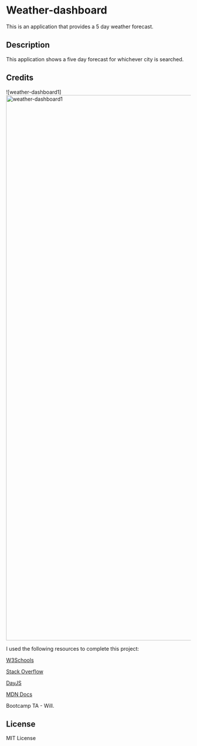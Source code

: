 # Weather-dashboard
This is an application that provides a 5 day weather forecast.

## Description
This application shows a five day forecast for whichever city is searched.




## Credits
![weather-dashboard1]
<img width="1483" alt="weather-dashboard1" src="https://github.com/devramirez/weather-dashboard/assets/45980046/a83b4730-fb1a-4ed9-886c-2a67a6384d8a">


I used the following resources to complete this project:

[W3Schools](https://www.w3schools.com/jsref/prop_win_localstorage.asp)

[Stack Overflow](https://stackoverflow.com/questions/40791207/setting-and-getting-localstorage-with-jquery)

[DayJS](https://day.js.org/docs/en/display/format)

[MDN Docs](https://developer.mozilla.org/)

Bootcamp TA - Will.

## License 
MIT License 
